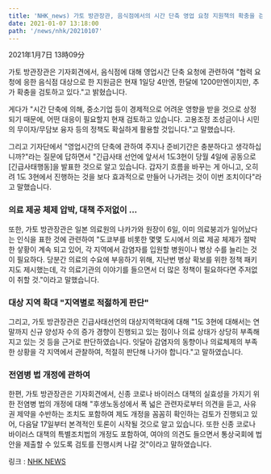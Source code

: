 ```yaml
---
title: 'NHK_news) 가토 방관장관, 음식점에서의 시간 단축 영업 요청 지원책의 확충을 검토'
date: 2021-01-07 13:18:00
path: '/news/nhk/20210107'
---
```

2021年1月7日 13時09分
  
  
가토 방관장관은 기자회견에서, 음식점에 대해 영업시간 단축 요청에 관련하여 "협력 요청에 응한 음식점 대상으로 한 지원금은 현재 1일당 4만엔, 한달에 1200만엔이지만, 추가 확충을 검토하고 있다."고 밝혔습니다.

게다가 "시간 단축에 의해, 중소기업 등이 경제적으로 어려운 영향을 받을 것으로 상정되기 때문에, 어떤 대응이 필요할지 현재 검토하고 있습니다. 고용조정 조성금이나 시민의 무이자/무담보 융자 등의 정책도 확실하게 활용할 것입니다."고 말했습니다.

그리고 기자단에서 "영업시간의 단축에 관하여 주지나 준비기간은 충분하다고 생각하십니까?"라는 질문에 답하면서 "긴급사태 선언에 앞서서 1도3현이 당월 4일에 공동으로 [긴급사태행동]을 발표한 것으로 알고 있습니다. 갑자기 흐름을 바꾸는 게 아니고, 오히려 1도 3현에서 진행하는 것을 보다 효과적으로 만들어 나가려는 것이 이번 조치이다"라고 말했습니다.

### 의료 제공 체제 압박, 대책 주저없이 ...
또한, 가토 방관장관은 일본 의료원의 나카가와 원장이 6일, 이미 의료붕괴가 일어났다는 인식을 표한 것에 관련하여 "도쿄부를 비롯한 몇몇 도시에서 의료 제공 체제가 절박한 샇황이 계속 되고 있어, 각 지역에서 감염자를 입원할 병원이나 병상 수를 늘리는 것이 필요하다. 당분간 의료의 수요에 부응하기 위해, 지난번 병상 확보를 위한 정책 패키지도 제시했는데, 각 의료기관의 이야기를 들으면서 더 많은 정책이 필요하다면 주저없이 취할 것."이라고 말했습니다.

### 대상 지역 확대 "지역별로 적젏하게 판단"
그리고, 가토 방관장관은 긴급사태선언의 대상지역왁대에 대해 "1도 3현에 대해서는 연말까지 신규 양성자 수의 증가 경향이 진행되고 있는 점이나 의료 상태가 상당히 부족해지고 있는 것 등을 근거로 판단하였습니다. 잇달아 감염자의 동향이나 의료체제의 부족한 상황을 각 지역에서 관찰하여, 적절히 판단해 나가야 합니다."고 말하였습니다.

### 전염병 법 개정에 관하여
한편, 가토 방관장관은 기자회견에서, 신종 코로나 바이러스 대책의 실효성을 가지기 위한 전염병 법의 개정에 대해 "후생노동성에서 폭 넓은 관련자로부터 의견을 듣고, 사유권 제약을 수반하는 조치도 포함하여 제도 개정을 꼼꼼히 확인하는 검토가 진행되고 있어, 다음달 17일부터 본격적인 토론이 시작될 것으로 알고 있습니다. 또한 신종 코로나 바이러스 대책의 특별조치법의 개정도 포함하여, 여야의 의견도 들으면서 통상국회에 법안을 제출할 수 있도록 검토를 진행시켜 나갈 것"이라고 말하였습니다.

링크 : [NHK NEWS](https://www3.nhk.or.jp/news/html/20210107/k10012801161000.html?utm_int=news-business_contents_news-main_001)
